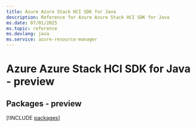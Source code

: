 ```yaml
---
title: Azure Azure Stack HCI SDK for Java
description: Reference for Azure Azure Stack HCI SDK for Java
ms.date: 07/01/2025
ms.topic: reference
ms.devlang: java
ms.service: azure-resource-manager
---
```

# Azure Azure Stack HCI SDK for Java - preview
## Packages - preview
[!INCLUDE [packages](azure-stack-hci-index.md)]